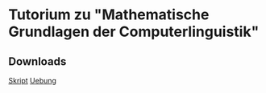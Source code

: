 # Tutorium zu "Mathematische Grundlagen der Computerlinguistik"

## Downloads
[Skript](https://drive.google.com/file/d/1qSatd5AM8Ef-IG3_h9wX4JuvrEMBVsUt/view?usp=sharing)
[Uebung](https://drive.google.com/file/d/1utETgnINUuMskGGSYOiwFV_UkpIgna4u/view?usp=sharing)
